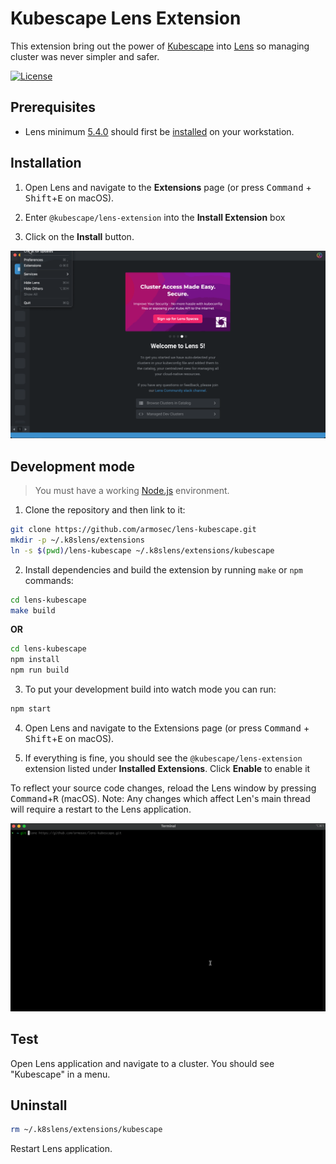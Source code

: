 # Kubescape Lens Extension

This extension bring out the power of [Kubescape][kubescape] into [Lens][lens] so managing cluster was never simpler and safer.

[![License][license-img]][license]

## Prerequisites

* Lens minimum [5.4.0][lens-version] should first be [installed][lens-installation] on your workstation.


## Installation

1. Open Lens and navigate to the __Extensions__ page (or press <kbd>Command</kbd> + <kbd>Shift</kbd>+<kbd>E</kbd> on macOS).

2. Enter ``@kubescape/lens-extension`` into the __Install Extension__ box

3. Click on the __Install__ button.

<img src="docs/installation.gif"> 

## Development mode

> You must have a working [Node.js][nodejs] environment.

1. Clone the repository and then link to it:

```sh
git clone https://github.com/armosec/lens-kubescape.git 
mkdir -p ~/.k8slens/extensions
ln -s $(pwd)/lens-kubescape ~/.k8slens/extensions/kubescape
```

2. Install dependencies and build the extension by running `make` or `npm` commands:

```sh
cd lens-kubescape
make build
```

__OR__

```sh
cd lens-kubescape
npm install
npm run build
```

3. To put your development build into watch mode you can run:

```sh
npm start
```

4. Open Lens and navigate to the Extensions page (or press <kbd>Command</kbd> + <kbd>Shift</kbd>+<kbd>E</kbd> on macOS).

5. If everything is fine, you should see the ``@kubescape/lens-extension`` extension listed under __Installed Extensions__. Click __Enable__ to enable it


To reflect your source code changes, reload the Lens window by pressing <kbd>Command</kbd>+<kbd>R</kbd> (macOS). Note: Any changes which affect Len's main thread will require a restart to the Lens application.


<img src="docs/development.gif"> 

## Test

Open Lens application and navigate to a cluster. You should see "Kubescape" in a menu.

## Uninstall

```sh
rm ~/.k8slens/extensions/kubescape
```

Restart Lens application.

[lens]: https://github.com/lensapp/lens
[kubescape]: https://github.com/armosec/kubescape
[license]: https://github.com/armosec/lens-kubescape/blob/master/LICENSE
[license-img]: https://img.shields.io/github/license/armosec/lens-kubescape
[nodejs]: https://www.nodejs.org/en/
[lens-version]: https://github.com/lensapp/lens/releases/tag/v5.4.6
[lens-installation]: https://github.com/lensapp/lens#installation
